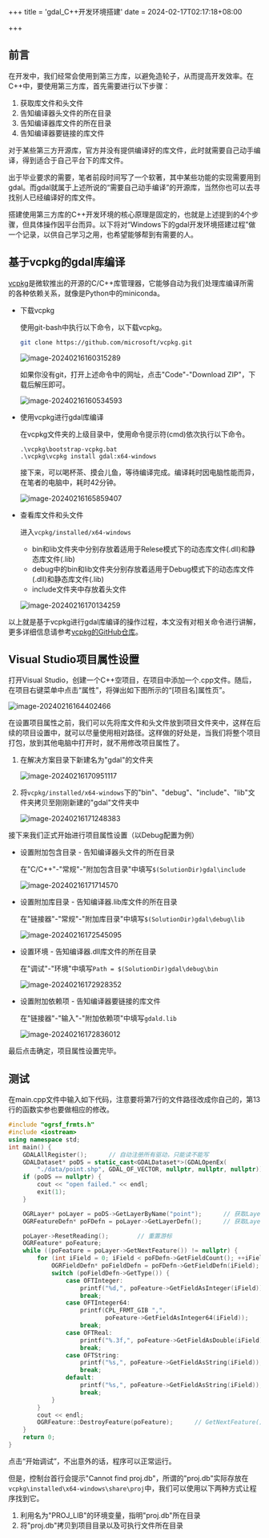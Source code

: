 +++
title = 'gdal_C++开发环境搭建'
date = 2024-02-17T02:17:18+08:00

+++

## 前言

在开发中，我们经常会使用到第三方库，以避免造轮子，从而提高开发效率。在C++中，要使用第三方库，首先需要进行以下步骤：

1. 获取库文件和头文件
2. 告知编译器头文件的所在目录
3. 告知编译器库文件的所在目录
4. 告知编译器要链接的库文件

对于某些第三方开源库，官方并没有提供编译好的库文件，此时就需要自己动手编译，得到适合于自己平台下的库文件。

出于毕业要求的需要，笔者前段时间写了一个软著，其中某些功能的实现需要用到gdal。而gdal就属于上述所说的“需要自己动手编译”的开源库，当然你也可以去寻找别人已经编译好的库文件。

搭建使用第三方库的C++开发环境的核心原理是固定的，也就是上述提到的4个步骤，但具体操作因平台而异。以下将对“Windows下的gdal开发环境搭建过程”做一个记录，以供自己学习之用，也希望能够帮到有需要的人。

## 基于vcpkg的gdal库编译

[vcpkg](https://learn.microsoft.com/zh-cn/vcpkg/get_started/overview)是微软推出的开源的C/C++库管理器，它能够自动为我们处理库编译所需的各种依赖关系，就像是Python中的miniconda。

- 下载vcpkg

  使用git-bash中执行以下命令，以下载vcpkg。

  ```bash
  git clone https://github.com/microsoft/vcpkg.git
  ```

  ![image-20240216160315289](images/image-20240216160315289-17081075063791.png)

  如果你没有git，打开上述命令中的网址，点击"Code"-"Download ZIP"，下载后解压即可。

  ![image-20240216160534593](images/image-20240216160534593-17081075063792.png)

- 使用vcpkg进行gdal库编译

  在vcpkg文件夹的上级目录中，使用命令提示符(cmd)依次执行以下命令。

  ```shell
  .\vcpkg\bootstrap-vcpkg.bat
  .\vcpkg\vcpkg install gdal:x64-windows
  ```

  接下来，可以喝杯茶、摸会儿鱼，等待编译完成。编译耗时因电脑性能而异，在笔者的电脑中，耗时42分钟。

  ![image-20240216165859407](images/image-20240216165859407-17081075063793.png)

- 查看库文件和头文件

  进入`vcpkg/installed/x64-windows`

  - bin和lib文件夹中分别存放着适用于Relese模式下的动态库文件(.dll)和静态库文件(.lib)
  - debug中的bin和lib文件夹分别存放着适用于Debug模式下的动态库文件(.dll)和静态库文件(.lib)
  - include文件夹中存放着头文件

  ![image-20240216170134259](images/image-20240216170134259-17081075063794.png)

以上就是基于vcpkg进行gdal库编译的操作过程，本文没有对相关命令进行讲解，更多详细信息请参考[vcpkg的GitHub仓库](https://github.com/microsoft/vcpkg)。

## Visual Studio项目属性设置

打开Visual Studio，创建一个C++空项目，在项目中添加一个.cpp文件。随后，在项目右键菜单中点击“属性”，将弹出如下图所示的“[项目名]属性页”。

![image-20240216164402466](images/image-20240216164402466-17081075063795.png)

在设置项目属性之前，我们可以先将库文件和头文件放到项目文件夹中，这样在后续的项目设置中，就可以尽量使用相对路径。这样做的好处是，当我们将整个项目打包，放到其他电脑中打开时，就不用修改项目属性了。

1. 在解决方案目录下新建名为"gdal"的文件夹

   ![image-20240216170951117](images/image-20240216170951117-17081075063806.png)

2. 将`vcpkg/installed/x64-windows`下的"bin"、"debug"、"include"、"lib"文件夹拷贝至刚刚新建的"gdal"文件夹中

   ![image-20240216171248383](images/image-20240216171248383-17081075063807.png)

接下来我们正式开始进行项目属性设置（以Debug配置为例）

- 设置附加包含目录 - 告知编译器头文件的所在目录

  在"C/C++"-"常规"-"附加包含目录"中填写`$(SolutionDir)gdal\include`

  ![image-20240216171714570](images/image-20240216171714570-17081075063808.png)

- 设置附加库目录 - 告知编译器.lib库文件的所在目录

  在"链接器"-"常规"-"附加库目录"中填写`$(SolutionDir)gdal\debug\lib`

  ![image-20240216172545095](images/image-20240216172545095-17081075063809.png)

- 设置环境 - 告知编译器.dll库文件的所在目录

  在"调试"-"环境"中填写`Path = $(SolutionDir)gdal\debug\bin`

  ![image-20240216172928352](images/image-20240216172928352-170810750638010.png)

- 设置附加依赖项 - 告知编译器要链接的库文件

  在"链接器"-"输入"-"附加依赖项"中填写`gdald.lib`

  ![image-20240216172836012](images/image-20240216172836012-170810750638011.png)

最后点击确定，项目属性设置完毕。

## 测试

在main.cpp文件中输入如下代码，注意要将第7行的文件路径改成你自己的，第13行的函数实参也要做相应的修改。

```cpp
#include "ogrsf_frmts.h"
#include <iostream>
using namespace std;
int main() {
    GDALAllRegister();		// 自动注册所有驱动，只能读不能写
    GDALDataset* poDS = static_cast<GDALDataset*>(GDALOpenEx(
        "./data/point.shp", GDAL_OF_VECTOR, nullptr, nullptr, nullptr));	// 创建Dataset
    if (poDS == nullptr) {
        cout << "open failed." << endl;
        exit(1);
    }

    OGRLayer* poLayer = poDS->GetLayerByName("point");		// 获取Layer，shapefile格式的LayerName就是文件名
    OGRFeatureDefn* poFDefn = poLayer->GetLayerDefn();		// 获取Layer的定义（包含Geometry和Field的定义）

    poLayer->ResetReading();		// 重置游标
    OGRFeature* poFeature;
    while ((poFeature = poLayer->GetNextFeature()) != nullptr) {		// 输出Layer中所有Feature的字段值
        for (int iField = 0; iField < poFDefn->GetFieldCount(); ++iField) {
            OGRFieldDefn* poFieldDefn = poFDefn->GetFieldDefn(iField);
            switch (poFieldDefn->GetType()) {
                case OFTInteger:
                    printf("%d,", poFeature->GetFieldAsInteger(iField));
                    break;
                case OFTInteger64:
                    printf(CPL_FRMT_GIB ",",
                           poFeature->GetFieldAsInteger64(iField));
                    break;
                case OFTReal:
                    printf("%.3f,", poFeature->GetFieldAsDouble(iField));
                    break;
                case OFTString:
                    printf("%s,", poFeature->GetFieldAsString(iField));
                    break;
                default:
                    printf("%s,", poFeature->GetFieldAsString(iField));
                    break;
            }
        }
        cout << endl;
        OGRFeature::DestroyFeature(poFeature);		// GetNextFeature()返回的似乎是一个对象的拷贝，因此需要自行销毁
    }
    return 0;
}
```

点击“开始调试”，不出意外的话，程序可以正常运行。

但是，控制台首行会提示"Cannot find proj.db"，所谓的"proj.db"实际存放在`vcpkg\installed\x64-windows\share\proj`中，我们可以使用以下两种方式让程序找到它。

1. 利用名为"PROJ_LIB"的环境变量，指明"proj.db"所在目录
2. 将"proj.db"拷贝到项目目录以及可执行文件所在目录
